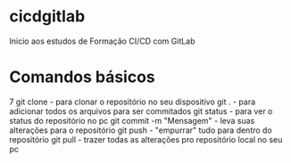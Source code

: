 # cicdgitlab
Inicio aos estudos de Formação CI/CD com GitLab
<h1> Comandos básicos </h1>7
git clone <url terminando com .git> - para clonar o repositório no seu dispositivo
git . - para adicionar todos os arquivos para ser commitados
git status - para ver o status do repositório no pc
git commit -m "Mensagem" - leva suas alterações para o repositório
git push - "empurrar" tudo para dentro do repositório
git pull - trazer todas as alterações pro repositório local no seu pc
